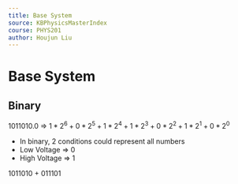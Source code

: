 ```yaml
---
title: Base System
source: KBPhysicsMasterIndex
course: PHYS201
author: Houjun Liu
---
```


# Base System

## Binary

1011010.0 => $1*2^6 + 0*2^5 + 1*2^4 + 1*2^3 + 0*2^2 + 1*2^1 + 0*2^0$

* In binary, 2 conditions could represent all numbers
* Low Voltage => 0
* High Voltage => 1

1011010 + 011101
